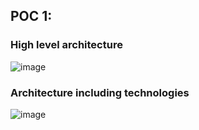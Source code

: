 
## POC 1: 

### High level architecture
![image](https://github.com/user-attachments/assets/acc9425d-d5ef-496a-8aba-18e1e4a941ce)

### Architecture including technologies
![image](https://github.com/user-attachments/assets/e3190d31-530d-4928-bac5-98af187aebc6)


